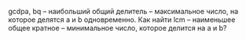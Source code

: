 gcdpa, bq – наибольший общий делитель – максимальное число, на которое делятся a и b одновременно. Как найти lcm – наименьшее общее кратное – минимальное число, которое делится на a и
b?

